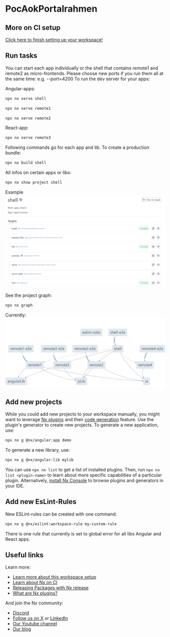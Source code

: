 # PocAokPortalrahmen

## More on CI setup
[Click here to finish setting up your workspace!](https://cloud.nx.app/connect/v5Hi7HWYpU)


## Run tasks
You can start each app individually or the shell that contains remote1 and remote2 as micro-frontends. Please choose new ports if you run them all at the same time: e.g. --port=4200
To run the dev server for your apps:

Angular-apps:
```sh
npx nx serve shell
```
```sh
npx nx serve remote1
```

```sh
npx nx serve remote2
```

React-app:
```sh
npx nx serve remote3
```


Following commands go for each app and lib.
To create a production bundle:
```sh
npx nx build shell
```

All infos on certain apps or libs:

```sh
npx nx show project shell
```
Example
![img_1.png](img_1.png)


See the project graph:
```sh
npx nx graph
```
Currently:
![img.png](img.png)


## Add new projects

While you could add new projects to your workspace manually, you might want to leverage [Nx plugins](https://nx.dev/concepts/nx-plugins?utm_source=nx_project&utm_medium=readme&utm_campaign=nx_projects) and their [code generation](https://nx.dev/features/generate-code?utm_source=nx_project&utm_medium=readme&utm_campaign=nx_projects) feature. 
Use the plugin's generator to create new projects. To generate a new application, use:

```sh
npx nx g @nx/angular:app demo
```

To generate a new library, use:

```sh
npx nx g @nx/angular:lib mylib
```

You can use `npx nx list` to get a list of installed plugins. Then, run `npx nx list <plugin-name>` to learn about more specific capabilities of a particular plugin. Alternatively, [install Nx Console](https://nx.dev/getting-started/editor-setup?utm_source=nx_project&utm_medium=readme&utm_campaign=nx_projects) to browse plugins and generators in your IDE.

## Add new EsLint-Rules
New ESLint-rules can be created with one command:
```sh
npx nx g @nx/eslint:workspace-rule my-custom-rule
```
There is one rule that currently is set to global error for all libs Angular and React apps.

## Useful links
Learn more:

- [Learn more about this workspace setup](https://nx.dev/getting-started/tutorials/angular-monorepo-tutorial?utm_source=nx_project&amp;utm_medium=readme&amp;utm_campaign=nx_projects)
- [Learn about Nx on CI](https://nx.dev/ci/intro/ci-with-nx?utm_source=nx_project&utm_medium=readme&utm_campaign=nx_projects)
- [Releasing Packages with Nx release](https://nx.dev/features/manage-releases?utm_source=nx_project&utm_medium=readme&utm_campaign=nx_projects)
- [What are Nx plugins?](https://nx.dev/concepts/nx-plugins?utm_source=nx_project&utm_medium=readme&utm_campaign=nx_projects)

And join the Nx community:
- [Discord](https://go.nx.dev/community)
- [Follow us on X](https://twitter.com/nxdevtools) or [LinkedIn](https://www.linkedin.com/company/nrwl)
- [Our Youtube channel](https://www.youtube.com/@nxdevtools)
- [Our blog](https://nx.dev/blog?utm_source=nx_project&utm_medium=readme&utm_campaign=nx_projects)
